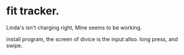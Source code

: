 # fit tracker.

Linda's isn't charging right,
Mine seems to be working.

install program, the screen of divice is the input allso. long press, and swipe.

